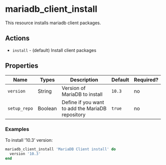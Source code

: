 # mariadb_client_install

This resource installs mariadb client packages.

## Actions

- `install` - (default) Install client packages

## Properties

Name                | Types             | Description                                                   | Default                                   | Required?
------------------- | ----------------- | ------------------------------------------------------------- | ----------------------------------------- | ---------
`version`           | String            | Version of MariaDB to install                                 | `10.3`                                    | no
`setup_repo`        | Boolean           | Define if you want to add the MariaDB repository              | `true`                                    | no

### Examples

To install '10.3' version:

```ruby
mariadb_client_install 'MariaDB Client install' do
  version '10.3'
end
```
